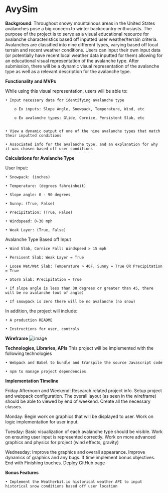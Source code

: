 # AvySim




**Background**:
	Throughout snowy mountainous areas in the United States avalanches pose a big concern to winter backcountry enthusiasts. The purpose of the project is to serve as a visual educational resource for avalanche characteristics based off inputted user weather/terrain criteria. Avalanches are classified into nine different types, varying based off local terrain and recent weather conditions. Users can input their own input data (or potentially have recent local weather data inputted for them) allowing for an educational visual representation of the avalanche type. After submission, there will be a dynamic visual representation of the avalanche type as well as a relevant description for the avalanche type.

****Functionality and MVPs****

While using this visual representation, users will be able to: 

	• Input necessary data for identifying avalanche type

		o Ex inputs: Slope Angle, Snowpack, Temperature, Wind, etc

		o Ex avalanche types: Glide, Cornice, Persistent Slab, etc


	• View a dynamic output of one of the nine avalanche types that match their inputted conditions

	• Associated info for the avalanche type, and an explanation for why it was chosen based off user conditions

****Calculations for Avalanche Type****

User Input:

	• Snowpack: (inches)
	
	• Temperature: (degrees fahreinheit)
	
	• Slope angle: 0 - 90 degrees
	
	• Sunny: (True, False)
	
	• Precipitation: (True, False)
	
	• Windspeed: 0-30 mph
	
	• Weak Layer: (True, False)
	

Avalanche Type Based off Input

	• Wind Slab, Cornice Fall: Windspeed > 15 mph
	
	• Persisent Slab: Weak Layer = True
	
	• Loose Wet/Wet Slab: Temperature > 40F, Sunny = True OR Precipitation = True
	
	• Storm Slab: Precipitation = True
	
	• If slope angle is less than 30 degrees or greater than 45, there will be no avalanche (out of angle)
	
	• If snowpack is zero there will be no avalanche (no snow)

In addition, the project will include:

	• A production README

	• Instructions for user, controls

**Wireframe**
![image](https://user-images.githubusercontent.com/80602202/129402391-8d00ad65-2c35-40e2-ad1a-4f029f13fa15.png)


**Technologies, Libraries, APIs**
This project will be implemented with the following technologies

	• Webpack and Babel to bundle and transpile the source Javascript code

	• npm to manage project dependencies


**Implementation Timeline**

Friday Afternoon and Weekend: Research related project info. Setup project and webpack configuration. The overall layout (as seen in the wireframe) should be able to viewed by end of weekend. Create all the necessary classes.

Monday: Begin work on graphics that will be displayed to user. Work on logic implementation for user input.

Tuesday: Basic visualization of each avalanche type should be visible. Work on ensuring user input is represented correctly. Work on more advanced graphics and physics for project (wind effects, gravity)

Wednesday: Improve the graphics and overall appearance. Improve dynamics of graphics and any bugs. If time implement bonus objectives. End with Finishing touches. Deploy GitHub page


**Bonus Features**

	• Implement the Weatherbit.io historical weather API to input historical snow conditions based off user location







	
	





